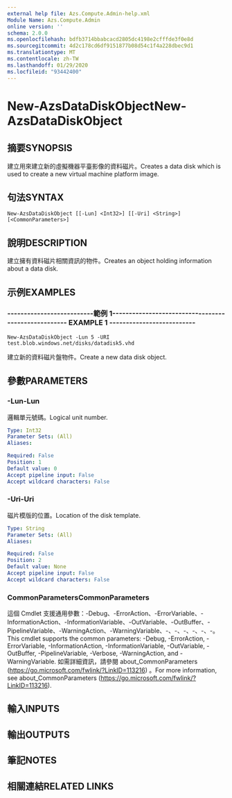 ```yaml
---
external help file: Azs.Compute.Admin-help.xml
Module Name: Azs.Compute.Admin
online version: ''
schema: 2.0.0
ms.openlocfilehash: bdfb3714bbabcacd2805dc4198e2cfffde3f0e8d
ms.sourcegitcommit: 4d2c178cd6df9151877b08d54c1f4a228dbec9d1
ms.translationtype: MT
ms.contentlocale: zh-TW
ms.lasthandoff: 01/29/2020
ms.locfileid: "93442400"
---
```

# <span data-ttu-id="70f6c-101">New-AzsDataDiskObject</span><span class="sxs-lookup"><span data-stu-id="70f6c-101">New-AzsDataDiskObject</span></span>

## <span data-ttu-id="70f6c-102">摘要</span><span class="sxs-lookup"><span data-stu-id="70f6c-102">SYNOPSIS</span></span>
<span data-ttu-id="70f6c-103">建立用來建立新的虛擬機器平臺影像的資料磁片。</span><span class="sxs-lookup"><span data-stu-id="70f6c-103">Creates a data disk which is used to create a new virtual machine platform image.</span></span>

## <span data-ttu-id="70f6c-104">句法</span><span class="sxs-lookup"><span data-stu-id="70f6c-104">SYNTAX</span></span>

```
New-AzsDataDiskObject [[-Lun] <Int32>] [[-Uri] <String>] [<CommonParameters>]
```

## <span data-ttu-id="70f6c-105">說明</span><span class="sxs-lookup"><span data-stu-id="70f6c-105">DESCRIPTION</span></span>
<span data-ttu-id="70f6c-106">建立擁有資料磁片相關資訊的物件。</span><span class="sxs-lookup"><span data-stu-id="70f6c-106">Creates an object holding information about a data disk.</span></span>

## <span data-ttu-id="70f6c-107">示例</span><span class="sxs-lookup"><span data-stu-id="70f6c-107">EXAMPLES</span></span>

### <span data-ttu-id="70f6c-108">--------------------------範例 1--------------------------</span><span class="sxs-lookup"><span data-stu-id="70f6c-108">-------------------------- EXAMPLE 1 --------------------------</span></span>
```
New-AzsDataDiskObject -Lun 5 -URI test.blob.windows.net/disks/datadisk5.vhd
```

<span data-ttu-id="70f6c-109">建立新的資料磁片盤物件。</span><span class="sxs-lookup"><span data-stu-id="70f6c-109">Create a new data disk object.</span></span>

## <span data-ttu-id="70f6c-110">參數</span><span class="sxs-lookup"><span data-stu-id="70f6c-110">PARAMETERS</span></span>

### <span data-ttu-id="70f6c-111">-Lun</span><span class="sxs-lookup"><span data-stu-id="70f6c-111">-Lun</span></span>
<span data-ttu-id="70f6c-112">邏輯單元號碼。</span><span class="sxs-lookup"><span data-stu-id="70f6c-112">Logical unit number.</span></span>

```yaml
Type: Int32
Parameter Sets: (All)
Aliases: 

Required: False
Position: 1
Default value: 0
Accept pipeline input: False
Accept wildcard characters: False
```

### <span data-ttu-id="70f6c-113">-Uri</span><span class="sxs-lookup"><span data-stu-id="70f6c-113">-Uri</span></span>
<span data-ttu-id="70f6c-114">磁片模版的位置。</span><span class="sxs-lookup"><span data-stu-id="70f6c-114">Location of the disk template.</span></span>

```yaml
Type: String
Parameter Sets: (All)
Aliases: 

Required: False
Position: 2
Default value: None
Accept pipeline input: False
Accept wildcard characters: False
```

### <span data-ttu-id="70f6c-115">CommonParameters</span><span class="sxs-lookup"><span data-stu-id="70f6c-115">CommonParameters</span></span>
<span data-ttu-id="70f6c-116">這個 Cmdlet 支援通用參數：-Debug、-ErrorAction、-ErrorVariable、-InformationAction、-InformationVariable、-OutVariable、-OutBuffer、-PipelineVariable、-WarningAction、-WarningVariable、-、-、-、-、-、-。</span><span class="sxs-lookup"><span data-stu-id="70f6c-116">This cmdlet supports the common parameters: -Debug, -ErrorAction, -ErrorVariable, -InformationAction, -InformationVariable, -OutVariable, -OutBuffer, -PipelineVariable, -Verbose, -WarningAction, and -WarningVariable.</span></span> <span data-ttu-id="70f6c-117">如需詳細資訊，請參閱 about_CommonParameters (https://go.microsoft.com/fwlink/?LinkID=113216) 。</span><span class="sxs-lookup"><span data-stu-id="70f6c-117">For more information, see about_CommonParameters (https://go.microsoft.com/fwlink/?LinkID=113216).</span></span>

## <span data-ttu-id="70f6c-118">輸入</span><span class="sxs-lookup"><span data-stu-id="70f6c-118">INPUTS</span></span>

## <span data-ttu-id="70f6c-119">輸出</span><span class="sxs-lookup"><span data-stu-id="70f6c-119">OUTPUTS</span></span>

## <span data-ttu-id="70f6c-120">筆記</span><span class="sxs-lookup"><span data-stu-id="70f6c-120">NOTES</span></span>

## <span data-ttu-id="70f6c-121">相關連結</span><span class="sxs-lookup"><span data-stu-id="70f6c-121">RELATED LINKS</span></span>

